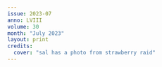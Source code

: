 ```yaml
---
issue: 2023-07
anno: LVIII
volume: 30
month: "July 2023"
layout: print
credits:
  cover: "sal has a photo from strawberry raid"
---
```

